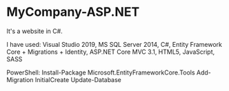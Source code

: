 # MyCompany-ASP.NET
It's a website in C#. 

I have used:
Visual Studio 2019,
MS SQL Server 2014,
C#, 
Entity Framework Core + Migrations + Identity,
ASP.NET Core MVC 3.1,
HTML5,
JavaScript,
SASS 


PowerShell:
Install-Package Microsoft.EntityFrameworkCore.Tools
Add-Migration InitialCreate
Update-Database
